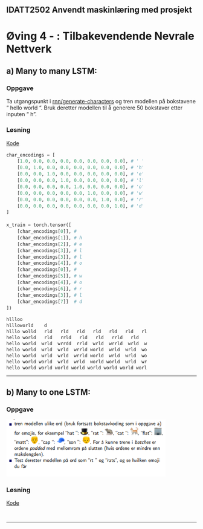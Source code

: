 ## IDATT2502 Anvendt maskinlæring med prosjekt
# Øving 4 - : Tilbakevendende Nevrale Nettverk


## a) Many to many LSTM:

### Oppgave

Ta utgangspunkt i [rnn/generate-characters](https://gitlab.com/ntnu-tdat3025/rnn/generate-characters) og tren modellen på
bokstavene “ hello world “. Bruk deretter modellen til å generere 50
bokstaver etter inputen “ h”.


### Løsning

[Kode](a.py)

```Python
char_encodings = [
    [1.0, 0.0, 0.0, 0.0, 0.0, 0.0, 0.0, 0.0], # ' '
    [0.0, 1.0, 0.0, 0.0, 0.0, 0.0, 0.0, 0.0], # 'h'
    [0.0, 0.0, 1.0, 0.0, 0.0, 0.0, 0.0, 0.0], # 'e'
    [0.0, 0.0, 0.0, 1.0, 0.0, 0.0, 0.0, 0.0], # 'l'
    [0.0, 0.0, 0.0, 0.0, 1.0, 0.0, 0.0, 0.0], # 'o'
    [0.0, 0.0, 0.0, 0.0, 0.0, 1.0, 0.0, 0.0], # 'w'
    [0.0, 0.0, 0.0, 0.0, 0.0, 0.0, 1.0, 0.0], # 'r'
    [0.0, 0.0, 0.0, 0.0, 0.0, 0.0, 0.0, 1.0], # 'd'
]

x_train = torch.tensor([
    [char_encodings[0]], # 
    [char_encodings[1]], # h
    [char_encodings[2]], # e
    [char_encodings[3]], # l
    [char_encodings[3]], # l
    [char_encodings[4]], # o
    [char_encodings[0]], # 
    [char_encodings[5]], # w
    [char_encodings[4]], # o
    [char_encodings[6]], # r
    [char_encodings[3]], # l
    [char_encodings[7]]  # d
])
```

```
hllloo
hllloworld    d
hlllo wolld   rld   rld   rld   rld   rld   rld   rl
hello world   rld   rrld   rld   rld   rrld   rld   
hello world  wrld  wrrdd  rrld  wrld  wrrld  wrld  w
hello world  wrld  wrld  wrrld world  wrld  wrld  wo
hello world  wrld  wrld  wrrld world  wrld  wrld  wo
hello world world  wrld  wrld  world world  wrld  wr
hello world world world world world world world worl
```

------

## b) Many to one LSTM:

### Oppgave

![](assets/c_text.png)


### Løsning

[Kode](b.py)

```Python

```

```
```

------